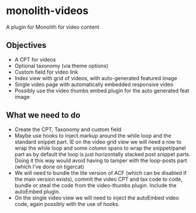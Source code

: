 monolith-videos
===============

A plugin for Monolith for video content

## Objectives
* A CPT for videos
* Optional taxonomy (via theme options)
* Custom field for video link
* Index view with grid of videos, with auto-generated featured image
* Single video page with automatically embedded responsive video
* Possibly use the video thumbs embed plugin for the auto generated feat image

## What we need to do

* Create the CPT, Taxonomy and custom field
* Maybe use hooks to inject markup around the while loop and the standard snippet part. IE on the video grid view we will need a row to wrap the while loop and some column spans to wrap the snippet/panel part as by default the loop is just horizontally stacked post snippet parts. Doing it this way would avoid having to tamper with the loop-posts part (which I've done on tigercat)
* We will need to bundle the lite version of ACF (which can be disabled if the main version exists), commit the video CPT and tax code to code, bundle or steal the code from the video-thumbs plugin. Include the autoEmbed plugin.
* On the single video view we will need to inject the autoEmbed video code, again possibly with the use of hooks.
